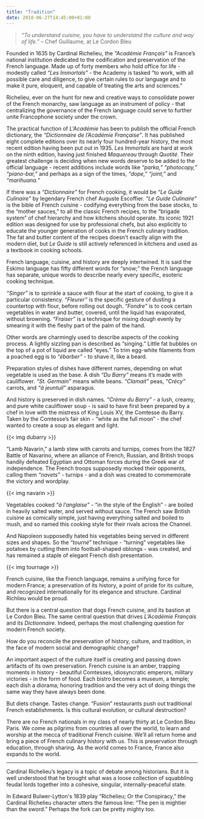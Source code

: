 ```yaml
---
title: "Tradition"
date: 2018-06-27T14:45:00+01:00
---
```


> _“To understand cuisine, you have to understand the culture and way of life.”_ – Chef Guillaume, at Le Cordon Bleu

Founded in 1635 by Cardinal Richelieu, the _"Académie Français"_ is France’s national institution dedicated to the codification and preservation of the French language. Made up of forty members who hold office for life - modestly called _“Les Immortals”_ - the Academy is tasked “to work, with all possible care and diligence, to give certain rules to our language and to make it pure, eloquent, and capable of treating the arts and sciences.”

Richelieu, ever on the hunt for new and creative ways to consolidate power of the French monarchy, saw language as an instrument of policy - that centralizing the governance of the French language could serve to further unite Francophone society under the crown.

The practical function of _L'Académie_ has been to publish the official French dictionary, the _“Dictionnaire de l’Académie Française”_. It has published eight complete editions over its nearly four hundred-year history, the most recent edition having been put out in 1935. _Les Immortals_ are hard at work on the ninth edition, having just finished _Maquereau_ through _Quotité_. Their greatest challenge is deciding when new words deserve to be added to the official language - recent additions include words like _“parka,”_ _“photocopy,”_ _“piano-bar,”_ and perhaps as a sign of the times, _“dope,”_ _“joint,”_ and _“marihuana.”_

If there was a _“Dictionnaire”_ for French cooking, it would be _“Le Guide Culinaire”_ by legendary French chef Auguste Escoffier. _“Le Guide Culinaire”_ is the bible of French cuisine - codifying everything from the base stocks, to the “mother sauces,” to all the classic French recipes, to the “brigade system” of chef hierarchy and how kitchens should operate. Its iconic 1921 edition was designed for use by professional chefs, but also explicitly to educate the younger generation of cooks in the French culinary tradition. The fat and butter content of the recipes doesn’t exactly align with the modern diet, but _Le Guide_ is still actively referenced in kitchens and used as a textbook in cooking schools.

French language, cuisine, and history are deeply intertwined. It is said the Eskimo language has fifty different words for “snow;” the French language has separate, unique words to describe nearly every specific, esoteric cooking technique.

_“Singer”_ is to sprinkle a sauce with flour at the start of cooking, to give it a particular consistency. _“Fleurer”_ is the specific gesture of dusting a countertop with flour, before rolling out dough. _“Fondre”_ is to cook certain vegetables in water and butter, covered, until the liquid has evaporated, without browning. _“Fraiser”_ is a technique for mixing dough evenly by smearing it with the fleshy part of the palm of the hand.

Other words are charmingly used to describe aspects of the cooking process. A lightly sizzling pan is described as “singing.” Little fat bubbles on the top of a pot of liquid are called “eyes.” To trim egg-white filaments from a poached egg is to _“ébarber”_ - to shave it, like a beard. 

Preparation styles of dishes have different names, depending on what vegetable is used as the base. A dish _“Du Barry”_ means it’s made with cauliflower. _“St. Germain”_ means white beans. _“Clamait”_ peas, _“Crécy”_ carrots, and _“à jeuntuil”_ asparagus.

And history is preserved in dish names. _“Crème du Barry”_ - a lush, creamy, and pure white cauliflower soup - is said to have first been prepared by a chef in love with the mistress of King Louis XV, the Comtesse du Barry. Taken by the Comtesse’s fair skin - “white as the full moon” - the chef wanted to create a soup as elegant and light.

{{< img dubarry >}}

“Lamb Navarin,” a lamb stew with carrots and turnips, comes from the 1827 Battle of Navarino, where an alliance of French, Russian, and British troops handily defeated Egyptian and Ottoman forces during the Greek war of independence. The French troops supposedly mocked their opponents, calling them _“navets”_ - turnips - and a dish was created to commemorate the victory and wordplay.

{{< img navarin >}}

Vegetables cooked _“à l’anglaise”_ - “in the style of the English” - are boiled in heavily salted water, and served without sauce. The French saw British cuisine as comically simple, just having everything salted and boiled to mush, and so named this cooking style for their rivals across the Channel.

And Napoleon supposedly hated his vegetables being served in different sizes and shapes. So the _“tourné”_ technique - “turning” vegetables like potatoes by cutting them into football-shaped oblongs - was created, and has remained a staple of elegant French dish presentation.

{{< img tournage >}}

French cuisine, like the French language, remains a unifying force for modern France; a preservation of its history, a point of pride for its culture, and recognized internationally for its elegance and structure. Cardinal Richlieu would be proud.

But there is a central question that dogs French cuisine, and its bastion at Le Cordon Bleu. The same central question that drives _L’Académie Français_ and its _Dictionnaire_. Indeed, perhaps the most challenging question for modern French society.

How do you reconcile the preservation of history, culture, and tradition, in the face of modern social and demographic change? 

An important aspect of the culture itself is creating and passing down artifacts of its own preservation. French cuisine is an amber, trapping moments in history - beautiful Comtesses, idiosyncratic emperors, military victories - in the form of food. Each bistro becomes a museum, a temple; each dish a diorama; honoring tradition and the very act of doing things the same way they have always been done. 

But diets change. Tastes change. “Fusion” restaurants push out traditional French establishments. Is this cultural evolution, or cultural destruction?

There are no French nationals in my class of nearly thirty at Le Cordon Bleu Paris. We come as pilgrims from countries all over the world, to learn and worship at the mecca of traditional French cuisine.  We’ll all return home and bring a piece of French culinary history with us. This is preservation through education, through sharing. As the world comes to France, France also expands to the world.

---

Cardinal Richelieu’s legacy is a topic of debate among historians. But it is well understood that he brought what was a loose collection of squabbling feudal lords together into a cohesive, singular, internally-peaceful state. 

In Edward Bulwer-Lytton's 1839 play “Richelieu; Or the Conspiracy,” the Cardinal Richelieu character utters the famous line: “The pen is mightier than the sword.” Perhaps the fork can be pretty mighty too.